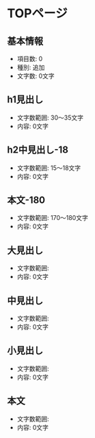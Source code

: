 # TOPページ

## 基本情報
- 項目数: 0
- 種別: 追加
- 文字数: 0文字

## h1見出し
- 文字数範囲: 30～35文字
- 内容: 0文字

## h2中見出し-18
- 文字数範囲: 15～18文字
- 内容: 0文字

## 本文-180
- 文字数範囲: 170～180文字
- 内容: 0文字

## 大見出し
- 文字数範囲: 
- 内容: 0文字

## 中見出し
- 文字数範囲: 
- 内容: 0文字

## 小見出し
- 文字数範囲: 
- 内容: 0文字

## 本文
- 文字数範囲: 
- 内容: 0文字
